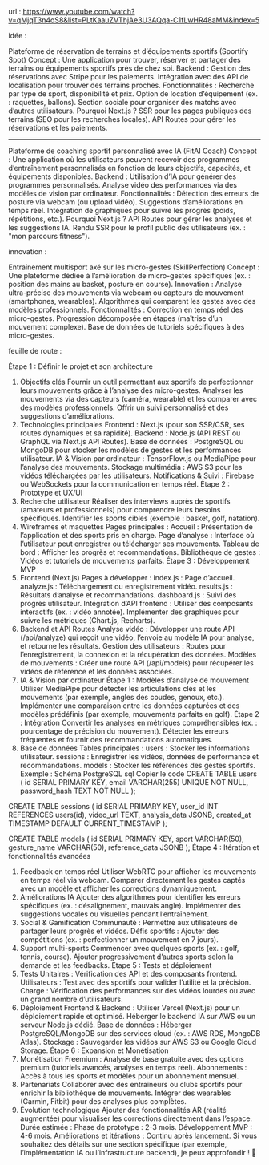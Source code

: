 url : https://www.youtube.com/watch?v=qMjqT3n4oS8&list=PLtKaauZVThjAe3U3AQqa-C1fLwHR48aMM&index=5


idée : 

Plateforme de réservation de terrains et d’équipements sportifs (Sportify Spot)
Concept : Une application pour trouver, réserver et partager des terrains ou équipements sportifs près de chez soi.
Backend :
Gestion des réservations avec Stripe pour les paiements.
Intégration avec des API de localisation pour trouver des terrains proches.
Fonctionnalités :
Recherche par type de sport, disponibilité et prix.
Option de location d’équipement (ex. : raquettes, ballons).
Section sociale pour organiser des matchs avec d’autres utilisateurs.
Pourquoi Next.js ?
SSR pour les pages publiques des terrains (SEO pour les recherches locales).
API Routes pour gérer les réservations et les paiements.

-----------------

Plateforme de coaching sportif personnalisé avec IA (FitAI Coach)
Concept : Une application où les utilisateurs peuvent recevoir des programmes d’entraînement personnalisés en fonction de leurs objectifs, capacités, et équipements disponibles.
Backend :
Utilisation d’IA pour générer des programmes personnalisés.
Analyse vidéo des performances via des modèles de vision par ordinateur.
Fonctionnalités :
Détection des erreurs de posture via webcam (ou upload vidéo).
Suggestions d’améliorations en temps réel.
Intégration de graphiques pour suivre les progrès (poids, répétitions, etc.).
Pourquoi Next.js ?
API Routes pour gérer les analyses et les suggestions IA.
Rendu SSR pour le profil public des utilisateurs (ex. : "mon parcours fitness").

innovation :

Entraînement multisport axé sur les micro-gestes (SkillPerfection)
Concept : Une plateforme dédiée à l’amélioration de micro-gestes spécifiques (ex. : position des mains au basket, posture en course).
Innovation :
Analyse ultra-précise des mouvements via webcam ou capteurs de mouvement (smartphones, wearables).
Algorithmes qui comparent les gestes avec des modèles professionnels.
Fonctionnalités :
Correction en temps réel des micro-gestes.
Progression décomposée en étapes (maîtrise d’un mouvement complexe).
Base de données de tutoriels spécifiques à des micro-gestes.

feuille de route :

Étape 1 : Définir le projet et son architecture
1. Objectifs clés
Fournir un outil permettant aux sportifs de perfectionner leurs mouvements grâce à l’analyse des micro-gestes.
Analyser les mouvements via des capteurs (caméra, wearable) et les comparer avec des modèles professionnels.
Offrir un suivi personnalisé et des suggestions d’améliorations.
2. Technologies principales
Frontend : Next.js (pour son SSR/CSR, ses routes dynamiques et sa rapidité).
Backend : Node.js (API REST ou GraphQL via Next.js API Routes).
Base de données : PostgreSQL ou MongoDB pour stocker les modèles de gestes et les performances utilisateur.
IA & Vision par ordinateur : TensorFlow.js ou MediaPipe pour l’analyse des mouvements.
Stockage multimédia : AWS S3 pour les vidéos téléchargées par les utilisateurs.
Notifications & Suivi : Firebase ou WebSockets pour la communication en temps réel.
Étape 2 : Prototype et UX/UI
1. Recherche utilisateur
Réaliser des interviews auprès de sportifs (amateurs et professionnels) pour comprendre leurs besoins spécifiques.
Identifier les sports cibles (exemple : basket, golf, natation).
2. Wireframes et maquettes
Pages principales :
Accueil : Présentation de l’application et des sports pris en charge.
Page d’analyse : Interface où l’utilisateur peut enregistrer ou télécharger ses mouvements.
Tableau de bord : Afficher les progrès et recommandations.
Bibliothèque de gestes : Vidéos et tutoriels de mouvements parfaits.
Étape 3 : Développement MVP
1. Frontend (Next.js)
Pages à développer :
index.js : Page d’accueil.
analyze.js : Téléchargement ou enregistrement vidéo.
results.js : Résultats d’analyse et recommandations.
dashboard.js : Suivi des progrès utilisateur.
Intégration d’API frontend :
Utiliser des composants interactifs (ex. : vidéo annotée).
Implémenter des graphiques pour suivre les métriques (Chart.js, Recharts).
2. Backend et API Routes
Analyse vidéo :
Développer une route API (/api/analyze) qui reçoit une vidéo, l’envoie au modèle IA pour analyse, et retourne les résultats.
Gestion des utilisateurs :
Routes pour l’enregistrement, la connexion et la récupération des données.
Modèles de mouvements :
Créer une route API (/api/models) pour récupérer les vidéos de référence et les données associées.
3. IA & Vision par ordinateur
Étape 1 : Modèles d’analyse de mouvement
Utiliser MediaPipe pour détecter les articulations clés et les mouvements (par exemple, angles des coudes, genoux, etc.).
Implémenter une comparaison entre les données capturées et des modèles prédéfinis (par exemple, mouvements parfaits en golf).
Étape 2 : Intégration
Convertir les analyses en métriques compréhensibles (ex. : pourcentage de précision du mouvement).
Détecter les erreurs fréquentes et fournir des recommandations automatiques.
4. Base de données
Tables principales :
users : Stocker les informations utilisateur.
sessions : Enregistrer les vidéos, données de performance et recommandations.
models : Stocker les références des gestes sportifs.
Exemple : Schéma PostgreSQL
sql
Copier le code
CREATE TABLE users (
  id SERIAL PRIMARY KEY,
  email VARCHAR(255) UNIQUE NOT NULL,
  password_hash TEXT NOT NULL
);

CREATE TABLE sessions (
  id SERIAL PRIMARY KEY,
  user_id INT REFERENCES users(id),
  video_url TEXT,
  analysis_data JSONB,
  created_at TIMESTAMP DEFAULT CURRENT_TIMESTAMP
);

CREATE TABLE models (
  id SERIAL PRIMARY KEY,
  sport VARCHAR(50),
  gesture_name VARCHAR(50),
  reference_data JSONB
);
Étape 4 : Itération et fonctionnalités avancées
1. Feedback en temps réel
Utiliser WebRTC pour afficher les mouvements en temps réel via webcam.
Comparer directement les gestes captés avec un modèle et afficher les corrections dynamiquement.
2. Améliorations IA
Ajouter des algorithmes pour identifier les erreurs spécifiques (ex. : désalignement, mauvais angle).
Implémenter des suggestions vocales ou visuelles pendant l’entraînement.
3. Social & Gamification
Communauté : Permettre aux utilisateurs de partager leurs progrès et vidéos.
Défis sportifs : Ajouter des compétitions (ex. : perfectionner un mouvement en 7 jours).
4. Support multi-sports
Commencer avec quelques sports (ex. : golf, tennis, course).
Ajouter progressivement d’autres sports selon la demande et les feedbacks.
Étape 5 : Tests et déploiement
1. Tests
Unitaires : Vérification des API et des composants frontend.
Utilisateurs : Test avec des sportifs pour valider l’utilité et la précision.
Charge : Vérification des performances sur des vidéos lourdes ou avec un grand nombre d’utilisateurs.
2. Déploiement
Frontend & Backend :
Utiliser Vercel (Next.js) pour un déploiement rapide et optimisé.
Héberger le backend IA sur AWS ou un serveur Node.js dédié.
Base de données : Héberger PostgreSQL/MongoDB sur des services cloud (ex. : AWS RDS, MongoDB Atlas).
Stockage : Sauvegarder les vidéos sur AWS S3 ou Google Cloud Storage.
Étape 6 : Expansion et Monétisation
1. Monétisation
Freemium : Analyse de base gratuite avec des options premium (tutoriels avancés, analyses en temps réel).
Abonnements : Accès à tous les sports et modèles pour un abonnement mensuel.
2. Partenariats
Collaborer avec des entraîneurs ou clubs sportifs pour enrichir la bibliothèque de mouvements.
Intégrer des wearables (Garmin, Fitbit) pour des analyses plus complètes.
3. Évolution technologique
Ajouter des fonctionnalités AR (réalité augmentée) pour visualiser les corrections directement dans l’espace.
Durée estimée :
Phase de prototype : 2-3 mois.
Développement MVP : 4-6 mois.
Améliorations et itérations : Continu après lancement.
Si vous souhaitez des détails sur une section spécifique (par exemple, l’implémentation IA ou l’infrastructure backend), je peux approfondir ! 🚀

